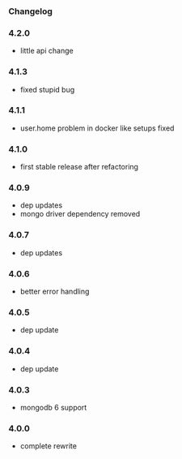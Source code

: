 ### Changelog

### 4.2.0

- little api change

### 4.1.3

- fixed stupid bug

### 4.1.1

- user.home problem in docker like setups fixed

### 4.1.0

- first stable release after refactoring

### 4.0.9

- dep updates
- mongo driver dependency removed

### 4.0.7

- dep updates

### 4.0.6

- better error handling

### 4.0.5

- dep update

### 4.0.4

- dep update

### 4.0.3

- mongodb 6 support

### 4.0.0

- complete rewrite
